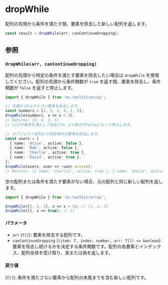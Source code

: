 # dropWhile

配列の先頭から条件を満たす間、要素を除去した新しい配列を返します。

```typescript
const result = dropWhile(arr, canContinueDropping);
```

## 参照

### `dropWhile(arr, canContinueDropping)`

配列の先頭から特定の条件を満たす要素を除去したい場合は `dropWhile` を使用してください。配列の先頭から条件関数が `true` を返す間、要素を除去し、条件関数が `false` を返すと停止します。

```typescript
import { dropWhile } from 'es-toolkit/array';

// 先頭から3より小さい要素を除去します。
const numbers = [1, 2, 3, 4, 2, 5];
dropWhile(numbers, x => x < 3);
// Returns: [3, 4, 2, 5]
// 1と2が条件を満たして除去され、3で条件がfalseになって停止します。

// オブジェクト配列から特定条件の要素を除去します。
const users = [
  { name: 'Alice', active: false },
  { name: 'Bob', active: false },
  { name: 'Charlie', active: true },
  { name: 'David', active: true },
];
dropWhile(users, user => !user.active);
// Returns: [{ name: 'Charlie', active: true }, { name: 'David', active: true }]
```

空の配列または条件を満たす要素がない場合、元の配列と同じ新しい配列を返します。

```typescript
import { dropWhile } from 'es-toolkit/array';

dropWhile([1, 2, 3], x => x > 5); // [1, 2, 3]
dropWhile([], x => true); // []
```

#### パラメータ

- `arr` (`T[]`): 要素を除去する配列です。
- `canContinueDropping` (`(item: T, index: number, arr: T[]) => boolean`): 要素を除去し続けるかを決定する条件関数です。配列の各要素とインデックス、配列全体を受け取り、真または偽を返します。

#### 戻り値

(`T[]`): 条件を満たさない要素から配列の末尾までを含む新しい配列です。
